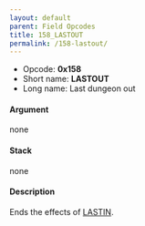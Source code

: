 ```yaml
---
layout: default
parent: Field Opcodes
title: 158_LASTOUT
permalink: /158-lastout/
---
```


-   Opcode: **0x158**
-   Short name: **LASTOUT**
-   Long name: Last dungeon out

#### Argument

none

#### Stack

none

#### Description

Ends the effects of [LASTIN](157_LASTIN).
